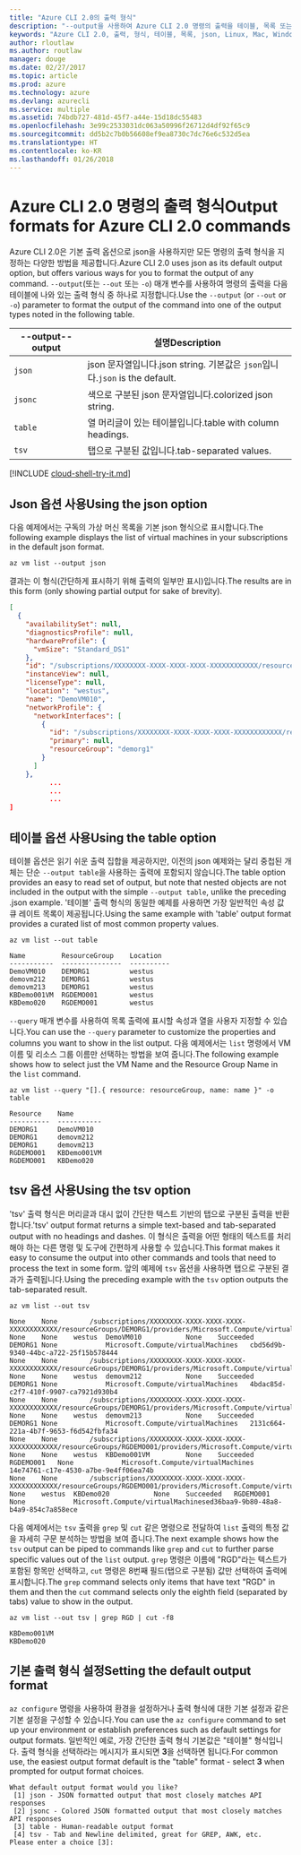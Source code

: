 ```yaml
---
title: "Azure CLI 2.0의 출력 형식"
description: "--output을 사용하여 Azure CLI 2.0 명령의 출력을 테이블, 목록 또는 json 형식으로 지정합니다."
keywords: "Azure CLI 2.0, 출력, 형식, 테이블, 목록, json, Linux, Mac, Windows, OS X"
author: rloutlaw
ms.author: routlaw
manager: douge
ms.date: 02/27/2017
ms.topic: article
ms.prod: azure
ms.technology: azure
ms.devlang: azurecli
ms.service: multiple
ms.assetid: 74bdb727-481d-45f7-a44e-15d18dc55483
ms.openlocfilehash: 3e99c2533031dc063a50996f26712d4df92f65c9
ms.sourcegitcommit: dd5b2c7b0b56608ef9ea8730c7dc76e6c532d5ea
ms.translationtype: HT
ms.contentlocale: ko-KR
ms.lasthandoff: 01/26/2018
---
```

# <a name="output-formats-for-azure-cli-20-commands"></a><span data-ttu-id="8db89-104">Azure CLI 2.0 명령의 출력 형식</span><span class="sxs-lookup"><span data-stu-id="8db89-104">Output formats for Azure CLI 2.0 commands</span></span>

<span data-ttu-id="8db89-105">Azure CLI 2.0은 기본 출력 옵션으로 json을 사용하지만 모든 명령의 출력 형식을 지정하는 다양한 방법을 제공합니다.</span><span class="sxs-lookup"><span data-stu-id="8db89-105">Azure CLI 2.0 uses json as its default output option, but offers various ways for you to format the output of any command.</span></span>  <span data-ttu-id="8db89-106">`--output`(또는 `--out` 또는 `-o`) 매개 변수를 사용하여 명령의 출력을 다음 테이블에 나와 있는 출력 형식 중 하나로 지정합니다.</span><span class="sxs-lookup"><span data-stu-id="8db89-106">Use the `--output` (or `--out` or `-o`) parameter to format the output of the command into one of the output types noted in the following table.</span></span>

<span data-ttu-id="8db89-107">--output</span><span class="sxs-lookup"><span data-stu-id="8db89-107">--output</span></span> | <span data-ttu-id="8db89-108">설명</span><span class="sxs-lookup"><span data-stu-id="8db89-108">Description</span></span>
---------|-------------------------------
`json`   | <span data-ttu-id="8db89-109">json 문자열입니다.</span><span class="sxs-lookup"><span data-stu-id="8db89-109">json string.</span></span> <span data-ttu-id="8db89-110">기본값은 `json`입니다.</span><span class="sxs-lookup"><span data-stu-id="8db89-110">`json` is the default.</span></span>
`jsonc`  | <span data-ttu-id="8db89-111">색으로 구분된 json 문자열입니다.</span><span class="sxs-lookup"><span data-stu-id="8db89-111">colorized json string.</span></span>
`table`  | <span data-ttu-id="8db89-112">열 머리글이 있는 테이블입니다.</span><span class="sxs-lookup"><span data-stu-id="8db89-112">table with column headings.</span></span>
`tsv`    | <span data-ttu-id="8db89-113">탭으로 구분된 값입니다.</span><span class="sxs-lookup"><span data-stu-id="8db89-113">tab-separated values.</span></span>

[!INCLUDE [cloud-shell-try-it.md](includes/cloud-shell-try-it.md)]

## <a name="using-the-json-option"></a><span data-ttu-id="8db89-114">Json 옵션 사용</span><span class="sxs-lookup"><span data-stu-id="8db89-114">Using the json option</span></span>

<span data-ttu-id="8db89-115">다음 예제에서는 구독의 가상 머신 목록을 기본 json 형식으로 표시합니다.</span><span class="sxs-lookup"><span data-stu-id="8db89-115">The following example displays the list of virtual machines in your subscriptions in the default json format.</span></span>

```azurecli-interactive
az vm list --output json
```

<span data-ttu-id="8db89-116">결과는 이 형식(간단하게 표시하기 위해 출력의 일부만 표시)입니다.</span><span class="sxs-lookup"><span data-stu-id="8db89-116">The results are in this form (only showing partial output for sake of brevity).</span></span>

```json
[
  {
    "availabilitySet": null,
    "diagnosticsProfile": null,
    "hardwareProfile": {
      "vmSize": "Standard_DS1"
    },
    "id": "/subscriptions/XXXXXXXX-XXXX-XXXX-XXXX-XXXXXXXXXXXX/resourceGroups/DEMORG1/providers/Microsoft.Compute/virtualMachines/DemoVM010",
    "instanceView": null,
    "licenseType": null,
    "location": "westus",
    "name": "DemoVM010",
    "networkProfile": {
      "networkInterfaces": [
        {
          "id": "/subscriptions/XXXXXXXX-XXXX-XXXX-XXXX-XXXXXXXXXXXX/resourceGroups/demorg1/providers/Microsoft.Network/networkInterfaces/DemoVM010VMNic",
          "primary": null,
          "resourceGroup": "demorg1"
        }
      ]
    },
          ...
          ...
          ...
]
```

## <a name="using-the-table-option"></a><span data-ttu-id="8db89-117">테이블 옵션 사용</span><span class="sxs-lookup"><span data-stu-id="8db89-117">Using the table option</span></span>

<span data-ttu-id="8db89-118">테이블 옵션은 읽기 쉬운 출력 집합을 제공하지만, 이전의 json 예제와는 달리 중첩된 개체는 단순 `--output table`을 사용하는 출력에 포함되지 않습니다.</span><span class="sxs-lookup"><span data-stu-id="8db89-118">The table option provides an easy to read set of output, but note that nested objects are not included in the output with the simple `--output table`, unlike the preceding .json example.</span></span>  <span data-ttu-id="8db89-119">'테이블' 출력 형식의 동일한 예제를 사용하면 가장 일반적인 속성 값 큐 레이트 목록이 제공됩니다.</span><span class="sxs-lookup"><span data-stu-id="8db89-119">Using the same example with 'table' output format provides a curated list of most common property values.</span></span>

```azurecli-interactive
az vm list --out table
```

```
Name         ResourceGroup    Location
-----------  ---------------  ----------
DemoVM010    DEMORG1          westus
demovm212    DEMORG1          westus
demovm213    DEMORG1          westus
KBDemo001VM  RGDEMO001        westus
KBDemo020    RGDEMO001        westus
```

<span data-ttu-id="8db89-120">`--query` 매개 변수를 사용하여 목록 출력에 표시할 속성과 열을 사용자 지정할 수 있습니다.</span><span class="sxs-lookup"><span data-stu-id="8db89-120">You can use the `--query` parameter to customize the properties and columns you want to show in the list output.</span></span> <span data-ttu-id="8db89-121">다음 예제에서는 `list` 명령에서 VM 이름 및 리소스 그룹 이름만 선택하는 방법을 보여 줍니다.</span><span class="sxs-lookup"><span data-stu-id="8db89-121">The following example shows how to select just the VM Name and the Resource Group Name in the `list` command.</span></span>

```azurecli-interactive
az vm list --query "[].{ resource: resourceGroup, name: name }" -o table
```

```
Resource    Name
----------  -----------
DEMORG1     DemoVM010
DEMORG1     demovm212
DEMORG1     demovm213
RGDEMO001   KBDemo001VM
RGDEMO001   KBDemo020
```

## <a name="using-the-tsv-option"></a><span data-ttu-id="8db89-122">tsv 옵션 사용</span><span class="sxs-lookup"><span data-stu-id="8db89-122">Using the tsv option</span></span>

<span data-ttu-id="8db89-123">'tsv' 출력 형식은 머리글과 대시 없이 간단한 텍스트 기반의 탭으로 구분된 출력을 반환합니다.</span><span class="sxs-lookup"><span data-stu-id="8db89-123">'tsv' output format returns a simple text-based and tab-separated output with no headings and dashes.</span></span> <span data-ttu-id="8db89-124">이 형식은 출력을 어떤 형태의 텍스트를 처리해야 하는 다른 명령 및 도구에 간편하게 사용할 수 있습니다.</span><span class="sxs-lookup"><span data-stu-id="8db89-124">This format makes it easy to consume the output into other commands and tools that need to process the text in some form.</span></span> <span data-ttu-id="8db89-125">앞의 예제에 `tsv` 옵션을 사용하면 탭으로 구분된 결과가 출력됩니다.</span><span class="sxs-lookup"><span data-stu-id="8db89-125">Using the preceding example with the `tsv` option outputs the tab-separated result.</span></span>

```azurecli-interactive
az vm list --out tsv
```

```
None    None        /subscriptions/XXXXXXXX-XXXX-XXXX-XXXX-XXXXXXXXXXXX/resourceGroups/DEMORG1/providers/Microsoft.Compute/virtualMachines/DemoVM010    None    None    westus  DemoVM010           None    Succeeded   DEMORG1 None            Microsoft.Compute/virtualMachines   cbd56d9b-9340-44bc-a722-25f15b578444
None    None        /subscriptions/XXXXXXXX-XXXX-XXXX-XXXX-XXXXXXXXXXXX/resourceGroups/DEMORG1/providers/Microsoft.Compute/virtualMachines/demovm212    None    None    westus  demovm212           None    Succeeded   DEMORG1 None            Microsoft.Compute/virtualMachines   4bdac85d-c2f7-410f-9907-ca7921d930b4
None    None        /subscriptions/XXXXXXXX-XXXX-XXXX-XXXX-XXXXXXXXXXXX/resourceGroups/DEMORG1/providers/Microsoft.Compute/virtualMachines/demovm213    None    None    westus  demovm213           None    Succeeded   DEMORG1 None            Microsoft.Compute/virtualMachines   2131c664-221a-4b7f-9653-f6d542fbfa34
None    None        /subscriptions/XXXXXXXX-XXXX-XXXX-XXXX-XXXXXXXXXXXX/resourceGroups/RGDEMO001/providers/Microsoft.Compute/virtualMachines/KBDemo001VM    None    None    westus  KBDemo001VM         None    Succeeded   RGDEMO001   None            Microsoft.Compute/virtualMachines   14e74761-c17e-4530-a7be-9e4ff06ea74b
None    None        /subscriptions/XXXXXXXX-XXXX-XXXX-XXXX-XXXXXXXXXXXX/resourceGroups/RGDEMO001/providers/Microsoft.Compute/virtualMachines/KBDemo02None   None    westus  KBDemo020           None    Succeeded   RGDEMO001   None            Microsoft.Compute/virtualMachinesed36baa9-9b80-48a8-b4a9-854c7a858ece
```

<span data-ttu-id="8db89-126">다음 예제에서는 `tsv` 출력을 `grep` 및 `cut` 같은 명령으로 전달하여 `list` 출력의 특정 값을 자세히 구문 분석하는 방법을 보여 줍니다.</span><span class="sxs-lookup"><span data-stu-id="8db89-126">The next example shows how the `tsv` output can be piped to commands like `grep` and `cut` to further parse specific values out of the `list` output.</span></span> <span data-ttu-id="8db89-127">`grep` 명령은 이름에 "RGD"라는 텍스트가 포함된 항목만 선택하고, `cut` 명령은 8번째 필드(탭으로 구분됨) 값만 선택하여 출력에 표시합니다.</span><span class="sxs-lookup"><span data-stu-id="8db89-127">The `grep` command selects only items that have text "RGD" in them and then the `cut` command selects only the eighth field (separated by tabs) value to show in the output.</span></span>

```azurecli
az vm list --out tsv | grep RGD | cut -f8
```

```
KBDemo001VM
KBDemo020
```

## <a name="setting-the-default-output-format"></a><span data-ttu-id="8db89-128">기본 출력 형식 설정</span><span class="sxs-lookup"><span data-stu-id="8db89-128">Setting the default output format</span></span>

<span data-ttu-id="8db89-129">`az configure` 명령을 사용하여 환경을 설정하거나 출력 형식에 대한 기본 설정과 같은 기본 설정을 구성할 수 있습니다.</span><span class="sxs-lookup"><span data-stu-id="8db89-129">You can use the `az configure` command to set up your environment or establish preferences such as default settings for output formats.</span></span> <span data-ttu-id="8db89-130">일반적인 예로, 가장 간단한 출력 형식 기본값은 "테이블" 형식입니다. 출력 형식을 선택하라는 메시지가 표시되면 **3**을 선택하면 됩니다.</span><span class="sxs-lookup"><span data-stu-id="8db89-130">For common use, the easiest output format default is the "table" format - select **3** when prompted for output format choices.</span></span>

```
What default output format would you like?
 [1] json - JSON formatted output that most closely matches API responses
 [2] jsonc - Colored JSON formatted output that most closely matches API responses
 [3] table - Human-readable output format
 [4] tsv - Tab and Newline delimited, great for GREP, AWK, etc.
Please enter a choice [3]:
```
